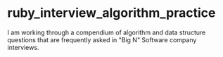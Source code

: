 # ruby_interview_algorithm_practice
I am working through a compendium of algorithm and data structure questions that are frequently asked in "Big N" Software company interviews.
